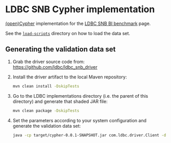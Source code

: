 # LDBC SNB Cypher implementation

[(open)Cypher](http://www.opencypher.org/) implementation for the [LDBC SNB BI benchmark](https://github.com/ldbc/ldbc_snb_docs) page.

See the [`load-scripts`](load-scripts/) directory on how to load the data set.

## Generating the validation data set

1. Grab the driver source code from: https://github.com/ldbc/ldbc_snb_driver
2. Install the driver artifact to the local Maven repository:

   ```bash
   mvn clean install -DskipTests
   ```

3. Go to the LDBC implementations directory (i.e. the parent of this directory) and generate that shaded JAR file:

   ```bash
   mvn clean package -DskipTests
   ```

4. Set the parameters according to your system configuration and generate the validation data set:

   ```bash
   java -cp target/cypher-0.0.1-SNAPSHOT.jar com.ldbc.driver.Client -db com.ldbc.impls.workloads.ldbc.snb.cypher.bi.CypherBiDb -P readwrite_cypher--ldbc_driver_config--validation_parameter_creation.properties
   ```

